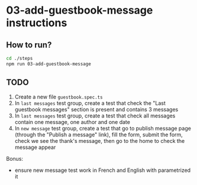 # 03-add-guestbook-message instructions

## How to run?

```Bash
cd ./steps
npm run 03-add-guestbook-message
```

## TODO

1. Create a new file `guestbook.spec.ts`
2. In `last messages` test group, create a test that check the "Last guestbook messages" section is present and contains 3 messages
3. In `last messages` test group, create a test that check all messages contain one message, one author and one date
4. In `new message` test group, create a test that go to publish message page (through the "Publish a message" link), fill the form, submit the form, check we see the thank's message, then go to the home to check the message appear

Bonus:
- ensure new message test work in French and English with parametrized it
